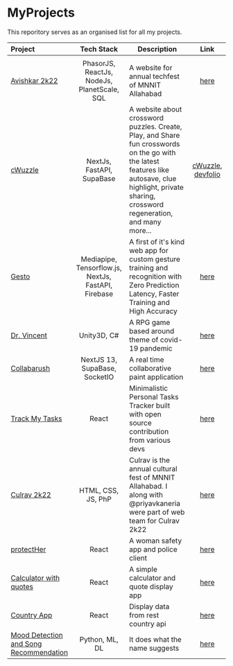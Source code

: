 # MyProjects
This reporitory serves as an organised list for all my projects.

|Project|Tech Stack|Description|Link|
|:-|:-:|-|:-:|
|||||
|[Avishkar 2k22]()|PhasorJS, ReactJs, NodeJs, PlanetScale, SQL| A website for annual techfest of MNNIT Allahabad|[here](https://avishkar.mnnit.ac.in/)|
|[cWuzzle](https://cwuzzle.netlify.app/)|NextJs, FastAPI, SupaBase|A website about crossword puzzles. Create, Play, and Share fun crosswords on the go with the latest features like autosave, clue highlight, private sharing, crossword regeneration, and many more...|[cWuzzle](https://cwuzzle.netlify.app/), [devfolio](https://devfolio.co/projects/cwuzzle-aa43)|
|[Gesto](https://gestobypotehtot.netlify.app/)|Mediapipe, Tensorflow.js, NextJs, FastAPI, Firebase|A first of it's kind web app for custom gesture training and recognition with Zero Prediction Latency, Faster Training and High Accuracy|[here](https://gestobypotehtot.netlify.app/)|
|[Dr. Vincent](https://github.com/sanskaromar/Dr.Vincent)|Unity3D, C#|A RPG game based around theme of covid-19 pandemic|[here](https://github.com/sanskaromar/Dr.Vincent)|
|[Collabarush]()|NextJS 13, SupaBase, SocketIO| A real time collaborative paint application|[here](https://youtu.be/rlPfgZ50KW0)|
|[Track My Tasks](https://track-my-tasks.netlify.app/todo)|React|Minimalistic Personal Tasks Tracker built with open source contribution from various devs|[here](https://track-my-tasks.netlify.app/todo)|
|[Culrav 2k22]()|HTML, CSS, JS, PhP| Culrav is the annual cultural fest of MNNIT Allahabad. I along with @priyavkaneria were part of web team for Culrav 2k22|[here](https://github.com/sanskaromar/Culrav-2022)|
|[protectHer](https://github.com/Arver24/protectHER)|React|A woman safety app and police client|[here](https://github.com/Arver24/protectHER)|
|[Calculator with quotes](https://calculator-with-quotes.netlify.app/)|React|A simple calculator and quote display app|[here](https://github.com/sanskaromar/calculator-with-quotes)|
|[Country App](https://country-app-nextjs.netlify.app/)|React|Display data from rest country api|[here](https://gitlab.com/sanskar_omar/country-app-with-next-js)|
|[Mood Detection and Song Recommendation](https://github.com/sanskaromar/mood-detection-and-song-recommendation)|Python, ML, DL| It does what the name suggests|[here](https://github.com/sanskaromar/mood-detection-and-song-recommendation)|
